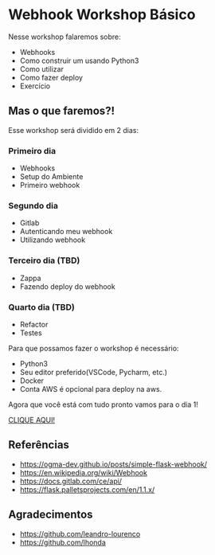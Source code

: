 # Webhook Workshop Básico

Nesse workshop falaremos sobre:

* Webhooks
* Como construir um usando Python3
* Como utilizar
* Como fazer deploy
* Exercício 


## Mas o que faremos?!


Esse workshop será dividido em 2 dias:


### Primeiro dia

* Webhooks
* Setup do Ambiente
* Primeiro webhook

### Segundo dia

* Gitlab
* Autenticando meu webhook
* Utilizando webhook

### Terceiro dia (TBD)

* Zappa
* Fazendo deploy do webhook

### Quarto dia (TBD)

* Refactor
* Testes

Para que possamos fazer o workshop é necessário:

* Python3
* Seu editor preferido(VSCode, Pycharm, etc.)
* Docker
* Conta AWS é opcional para deploy na aws.


Agora que você está com tudo pronto vamos para o dia 1!

[CLIQUE AQUI!](../master/dia1/setup.md)


## Referências

* https://ogma-dev.github.io/posts/simple-flask-webhook/
* https://en.wikipedia.org/wiki/Webhook
* https://docs.gitlab.com/ce/api/
* https://flask.palletsprojects.com/en/1.1.x/


## Agradecimentos

* https://github.com/leandro-lourenco
* https://github.com/lhonda
